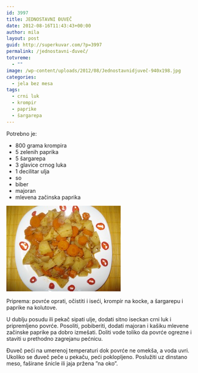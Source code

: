 ```yaml
---
id: 3997
title: JEDNOSTAVNI ĐUVEČ
date: 2012-08-16T11:43:43+00:00
author: mila
layout: post
guid: http://superkuvar.com/?p=3997
permalink: /jednostavni-đuveč/
totvreme:
  - ""
image: /wp-content/uploads/2012/08/Jednostavnidjuveč-940x198.jpg
categories:
  - jela bez mesa
tags:
  - crni luk
  - krompir
  - paprike
  - šargarepa
---
```

Potrebno je:

  * 800 grama krompira
  * 5 zelenih paprika
  * 5 šargarepa
  * 3 glavice crnog luka
  * 1 decilitar ulja
  * so
  * biber
  * majoran
  * mlevena začinska paprika

<img class="alignnone size-medium wp-image-3998" title="Jednostavnidjuveč" src="/wp-content/uploads/2012/08/Jednostavnidjuveč-300x225.jpg" alt="" width="300" height="225" /> 

Priprema: povrće oprati, očistiti i iseći, krompir na kocke, a šargarepu i paprike na kolutove.

U dublju posudu ili pekač sipati ulje, dodati sitno iseckan crni luk i pripremljeno povrće. Posoliti, pobiberiti, dodati majoran i kašiku mlevene začinske paprike pa dobro izmešati. Doliti vode toliko da povrće ogrezne i staviti u prethodno zagrejanu pećnicu.

Đuveč peći na umerenoj temperaturi dok povrće ne omekša, a voda uvri. Ukoliko se đuveč peče u pekaču, peći poklopljeno. Poslužiti uz dinstano meso, faširane šnicle ili jaja pržena &#8221;na oko&#8221;.